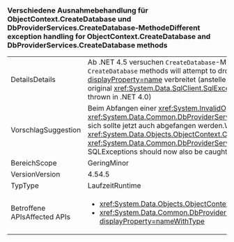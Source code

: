 ### <a name="different-exception-handling-for-objectcontextcreatedatabase-and-dbproviderservicescreatedatabase-methods"></a><span data-ttu-id="804f3-101">Verschiedene Ausnahmebehandlung für ObjectContext.CreateDatabase und DbProviderServices.CreateDatabase-Methode</span><span class="sxs-lookup"><span data-stu-id="804f3-101">Different exception handling for ObjectContext.CreateDatabase and DbProviderServices.CreateDatabase methods</span></span>

|   |   |
|---|---|
|<span data-ttu-id="804f3-102">Details</span><span class="sxs-lookup"><span data-stu-id="804f3-102">Details</span></span>|<span data-ttu-id="804f3-103">Ab .NET 4.5 versuchen <code>CreateDatabase</code>-Methoden eine leere Datenbank zu löschen, wenn die Datenbankerstellung fehlgeschlagen ist.</span><span class="sxs-lookup"><span data-stu-id="804f3-103">Beginning in .NET 4.5, if database creation fails, <code>CreateDatabase</code> methods will attempt to drop the empty database.</span></span> <span data-ttu-id="804f3-104">Wenn dieser Vorgang erfolgreich ist, wird die ursprüngliche <xref:System.Data.SqlClient.SqlException?displayProperty=name> verbreitet (anstelle der <xref:System.InvalidOperationException?displayProperty=name>, die in .NET 4.0 immer ausgelöst wurde).</span><span class="sxs-lookup"><span data-stu-id="804f3-104">If that operation succeeds, the original <xref:System.Data.SqlClient.SqlException?displayProperty=name> will be propagated (instead of the <xref:System.InvalidOperationException?displayProperty=name> that was always thrown in .NET 4.0)</span></span>|
|<span data-ttu-id="804f3-105">Vorschlag</span><span class="sxs-lookup"><span data-stu-id="804f3-105">Suggestion</span></span>|<span data-ttu-id="804f3-106">Beim Abfangen einer <xref:System.InvalidOperationException?displayProperty=name> während der Ausführung <xref:System.Data.Objects.ObjectContext.CreateDatabase> oder <xref:System.Data.Common.DbProviderServices.CreateDatabase(System.Data.Common.DbConnection,System.Nullable{System.Int32},System.Data.Metadata.Edm.StoreItemCollection)>, sich sollte jetzt auch abgefangen werden.</span><span class="sxs-lookup"><span data-stu-id="804f3-106">When catching an <xref:System.InvalidOperationException?displayProperty=name> while executing <xref:System.Data.Objects.ObjectContext.CreateDatabase> or <xref:System.Data.Common.DbProviderServices.CreateDatabase(System.Data.Common.DbConnection,System.Nullable{System.Int32},System.Data.Metadata.Edm.StoreItemCollection)>, SQLExceptions should now also be caught.</span></span>|
|<span data-ttu-id="804f3-107">Bereich</span><span class="sxs-lookup"><span data-stu-id="804f3-107">Scope</span></span>|<span data-ttu-id="804f3-108">Gering</span><span class="sxs-lookup"><span data-stu-id="804f3-108">Minor</span></span>|
|<span data-ttu-id="804f3-109">Version</span><span class="sxs-lookup"><span data-stu-id="804f3-109">Version</span></span>|<span data-ttu-id="804f3-110">4.5</span><span class="sxs-lookup"><span data-stu-id="804f3-110">4.5</span></span>|
|<span data-ttu-id="804f3-111">Typ</span><span class="sxs-lookup"><span data-stu-id="804f3-111">Type</span></span>|<span data-ttu-id="804f3-112">Laufzeit</span><span class="sxs-lookup"><span data-stu-id="804f3-112">Runtime</span></span>|
|<span data-ttu-id="804f3-113">Betroffene APIs</span><span class="sxs-lookup"><span data-stu-id="804f3-113">Affected APIs</span></span>|<ul><li><xref:System.Data.Objects.ObjectContext.CreateDatabase?displayProperty=nameWithType></li><li><xref:System.Data.Common.DbProviderServices.CreateDatabase(System.Data.Common.DbConnection,System.Nullable{System.Int32},System.Data.Metadata.Edm.StoreItemCollection)?displayProperty=nameWithType></li></ul>|

